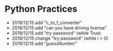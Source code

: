 # Python Practices
* 2019/12/15 add "c_to_f_converter"
* 2019/12/15 add "can you have driving license"
* 2019/12/15 add "try password" (while True)
* 2019/12/15 change "try password" (while i > 0)
* 2019/12/15 add "guessNumber" 